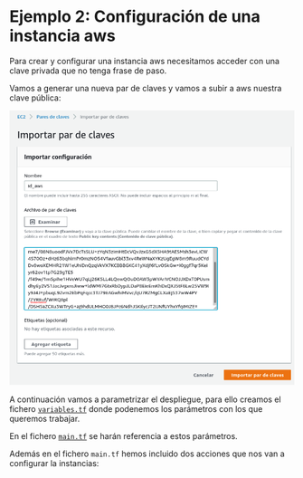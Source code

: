 # Ejemplo 2: Configuración de una instancia aws

Para crear y configurar una instancia aws necesitamos acceder con una clave privada que no tenga frase de paso.

Vamos a generar una nueva par de claves y vamos a subir a aws nuestra clave pública:

![img](../ejemplo2/img/aws4.png)

A continuación vamos a parametrizar el despliegue, para ello creamos el fichero [`variables.tf`](https://github.com/josedom24/taller_terraform/blob/main/ejemplo3/variables.tf) donde podenemos los parámetros con los que queremos trabajar.

En el fichero [`main.tf`](https://github.com/josedom24/taller_terraform/blob/main/ejemplo3/main.tf) se harán referencia a estos parámetros.

Además en el fichero `main.tf` hemos incluido dos acciones que nos van a configurar la instancias:

```

